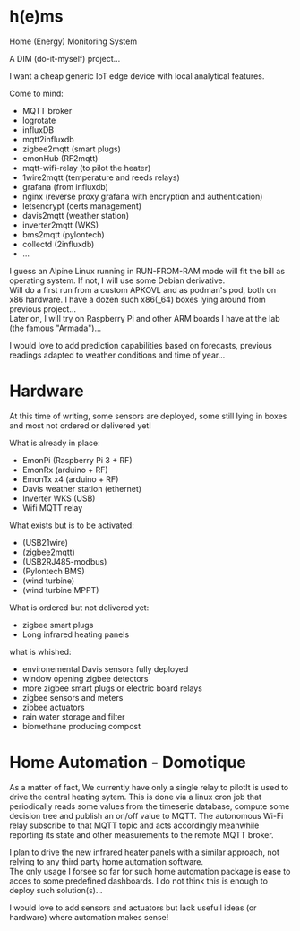 # h(e)ms

Home (Energy) Monitoring System

A DIM (do-it-myself) project...

I want a cheap generic IoT edge device with local analytical features.

Come to mind:
- MQTT broker
- logrotate
- influxDB
- mqtt2influxdb
- zigbee2mqtt (smart plugs)
- emonHub (RF2mqtt)
- mqtt-wifi-relay (to pilot the heater)
- 1wire2mqtt (temperature and reeds relays)
- grafana (from influxdb)
- nginx (reverse proxy grafana with encryption and authentication)
- letsencrypt (certs management)
- davis2mqtt (weather station)
- inverter2mqtt (WKS)
- bms2mqtt (pylontech)
- collectd (2influxdb)
- ...

I guess an Alpine Linux running in RUN-FROM-RAM mode will fit the bill as operating system. If not, I will use some Debian derivative. \
Will do a first run from a custom APKOVL and as podman's pod, both on x86 hardware. I have a dozen such x86(_64) boxes lying around from previous project... \
Later on, I will try on Raspberry Pi and other ARM boards I have at the lab (the famous "Armada")...

I would love to add prediction capabilities based on forecasts, previous readings adapted to weather conditions and time of year...

# Hardware

At this time of writing, some sensors are deployed, some still lying in boxes and most not ordered or delivered yet!

What is already in place:
- EmonPi (Raspberry Pi 3 + RF)
- EmonRx (arduino + RF)
- EmonTx x4 (arduino + RF)
- Davis weather station (ethernet)
- Inverter WKS (USB)
- Wifi MQTT relay

What exists but is to be activated:
- (USB21wire)
- (zigbee2mqtt)
- (USB2RJ485-modbus)
- (Pylontech BMS)
- (wind turbine)
- (wind turbine MPPT)

What is ordered but not delivered yet:
- zigbee smart plugs
- Long infrared heating panels

what is whished:
- environemental Davis sensors fully deployed
- window opening zigbee detectors
- more zigbee smart plugs or electric board relays
- zigbee sensors and meters
- zibbee actuators
- rain water storage and filter
- biomethane producing compost

# Home Automation - Domotique

As a matter of fact, We currently have only a single relay to pilotIt is used to drive the central heating sytem. This is done via a linux cron job that periodically reads some values from the timeserie database, compute some decision tree and publish an on/off value to MQTT. The autonomous Wi-Fi relay subscribe to that MQTT topic and acts accordingly meanwhile reporting its state and other measurements to the remote MQTT broker.

I plan to drive the new infrared heater panels with a similar approach, not relying to any third party home automation software. \
The only usage I forsee so far for such home automation package is ease to acces to some predefined dashboards. I do not think this is enough to deploy such solution(s)...

I would love to add sensors and actuators but lack usefull ideas (or hardware) where automation makes sense!
